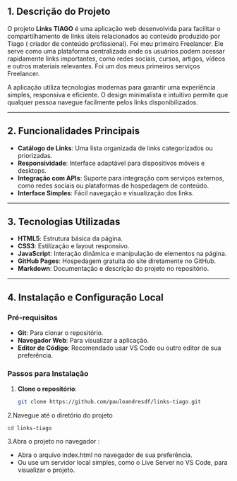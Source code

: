 
## 1. Descrição do Projeto

O projeto **Links TIAGO** é uma aplicação web desenvolvida para facilitar o compartilhamento de links úteis relacionados ao conteúdo produzido por Tiago ( criador de conteúdo profissional). Foi meu primeiro Freelancer. Ele serve como uma plataforma centralizada onde os usuários podem acessar rapidamente links importantes, como redes sociais, cursos, artigos, vídeos e outros materiais relevantes. Foi um dos meus primeiros serviços Freelancer.

A aplicação utiliza tecnologias modernas para garantir uma experiência simples, responsiva e eficiente. O design minimalista e intuitivo permite que qualquer pessoa navegue facilmente pelos links disponibilizados.

---

## 2. Funcionalidades Principais

- **Catálogo de Links**: Uma lista organizada de links categorizados ou priorizadas.
- **Responsividade**: Interface adaptável para dispositivos móveis e desktops.
- **Integração com APIs**: Suporte para integração com serviços externos, como redes sociais ou plataformas de hospedagem de conteúdo.
- **Interface Simples**: Fácil navegação e visualização dos links.

---

## 3. Tecnologias Utilizadas

- **HTML5**: Estrutura básica da página.
- **CSS3**: Estilização e layout responsivo.
- **JavaScript**: Interação dinâmica e manipulação de elementos na página.
- **GitHub Pages**: Hospedagem gratuita do site diretamente no GitHub.
- **Markdown**: Documentação e descrição do projeto no repositório.

---

## 4. Instalação e Configuração Local

### Pré-requisitos

- **Git**: Para clonar o repositório.
- **Navegador Web**: Para visualizar a aplicação.
- **Editor de Código**: Recomendado usar VS Code ou outro editor de sua preferência.

### Passos para Instalação

1. **Clone o repositório**:
   ```bash
   git clone https://github.com/pauloandresdf/links-tiago.git
   
  2.Navegue até o diretório do projeto 
  ```
  cd links-tiago
  ```
  3.Abra o projeto no navegador :

- Abra o arquivo index.html no navegador de sua preferência.
- Ou use um servidor local simples, como o Live Server no VS Code, para visualizar o projeto.
